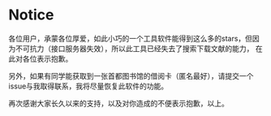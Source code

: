 # Notice
各位用户，承蒙各位厚爱，如此小巧的一个工具软件能得到这么多的stars，但因为不可抗力（接口服务器失效），所以此工具已经失去了搜索下载文献的能力，
在此对各位表示抱歉。

另外，如果有同学能获取到一张首都图书馆的借阅卡（匿名最好），请提交一个issue与我取得联系，我将尽量恢复此软件的功能。

再次感谢大家长久以来的支持，以及对你造成的不便表示抱歉，以上。
